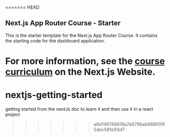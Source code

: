 <<<<<<< HEAD
## Next.js App Router Course - Starter

This is the starter template for the Next.js App Router Course. It contains the starting code for the dashboard application.

For more information, see the [course curriculum](https://nextjs.org/learn) on the Next.js Website.
=======
# nextjs-getting-started
getting started from the nextJs doc to learn it and then use it in a react project 
>>>>>>> a6d146766618a7a679bab968f0f95dec581e93d7
